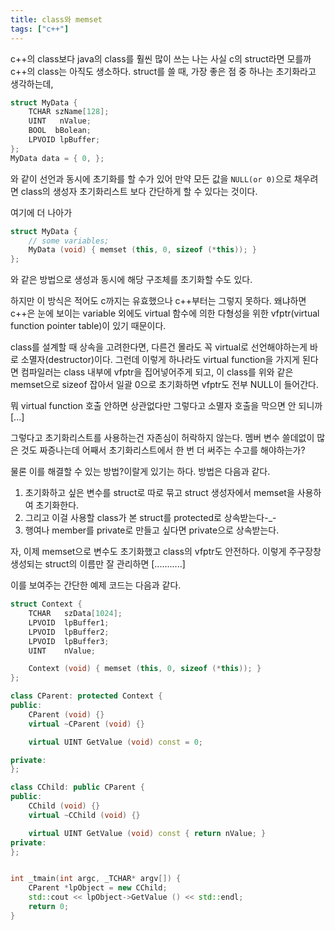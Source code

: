 ```yaml
---
title: class와 memset
tags: ["c++"]
---
```


c++의 class보다 java의 class를 훨씬 많이 쓰는 나는 사실 c의 struct라면 모를까 c++의 class는 아직도 생소하다. struct를 쓸 때, 가장 좋은 점 중 하나는 초기화라고 생각하는데,

```cpp
struct MyData {
    TCHAR szName[128];
    UINT   nValue;
    BOOL  bBolean;
    LPVOID lpBuffer;
};
MyData data = { 0, };
```

와 같이 선언과 동시에 초기화를 할 수가 있어 만약 모든 값을 `NULL(or 0)`으로 채우려면 class의 생성자 초기화리스트 보다 간단하게 할 수 있다는 것이다.

여기에 더 나아가

```cpp
struct MyData {
    // some variables;
    MyData (void) { memset (this, 0, sizeof (*this)); }
};
```

와 같은 방법으로 생성과 동시에 해당 구조체를 초기화할 수도 있다.

하지만 이 방식은 적어도 c까지는 유효했으나 c++부터는 그렇지 못하다. 왜냐하면 c++은 눈에 보이는 variable 외에도 virtual 함수에 의한 다형성을 위한 vfptr(virtual function pointer table)이 있기 때문이다.

class를 설계할 때 상속을 고려한다면, 다른건 몰라도 꼭 virtual로 선언해야하는게 바로 소멸자(destructor)이다. 그런데 이렇게 하나라도 virtual function을 가지게 된다면 컴파일러는 class 내부에 vfptr을 집어넣어주게 되고, 이 class를 위와 같은 memset으로 sizeof 잡아서 일괄 0으로 초기화하면 vfptr도 전부 NULL이 들어간다.

뭐 virtual function 호출 안하면 상관없다만 그렇다고 소멸자 호출을 막으면 안 되니까 [...]

그렇다고 초기화리스트를 사용하는건 자존심이 허락하지 않는다. 멤버 변수 쓸데없이 많은 것도 짜증나는데 어째서 초기화리스트에서 한 번 더 써주는 수고를 해야하는가?

물론 이를 해결할 수 있는 방법?이랄게 있기는 하다. 방법은 다음과 같다.

1. 초기화하고 싶은 변수를 struct로 따로 묶고 struct 생성자에서 memset을 사용하여 초기화한다.
2. 그리고 이걸 사용할 class가 본 struct를 protected로 상속받는다-\_-
3. 행여나 member를 private로 만들고 싶다면 private으로 상속받는다.

자, 이제 memset으로 변수도 초기화했고 class의 vfptr도 안전하다. 이렇게 주구장창 생성되는 struct의 이름만 잘 관리하면 [...........]

이를 보여주는 간단한 예제 코드는 다음과 같다.

```cpp
struct Context {
    TCHAR   szData[1024];
    LPVOID  lpBuffer1;
    LPVOID  lpBuffer2;
    LPVOID  lpBuffer3;
    UINT    nValue;

    Context (void) { memset (this, 0, sizeof (*this)); }
};

class CParent: protected Context {
public:
    CParent (void) {}
    virtual ~CParent (void) {}

    virtual UINT GetValue (void) const = 0;

private:
};

class CChild: public CParent {
public:
    CChild (void) {}
    virtual ~CChild (void) {}

    virtual UINT GetValue (void) const { return nValue; }
private:
};


int _tmain(int argc, _TCHAR* argv[]) {
    CParent *lpObject = new CChild;
    std::cout << lpObject->GetValue () << std::endl;
    return 0;
}
```
